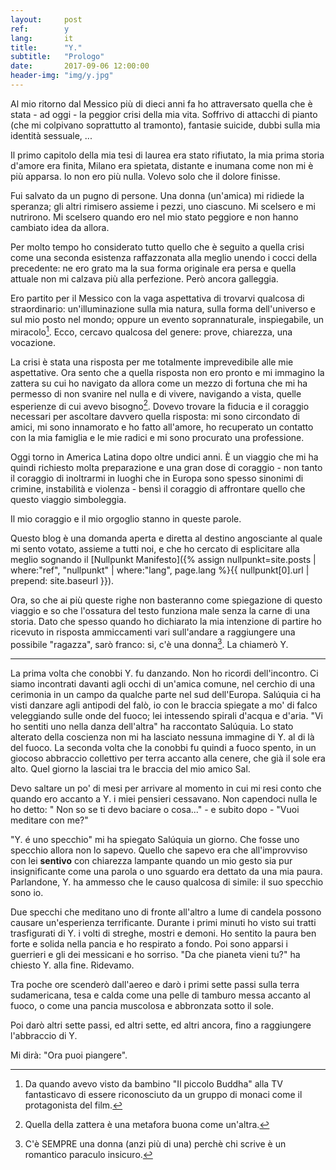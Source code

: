 ```yaml
---
layout:     post
ref:		y
lang: 		it
title:      "Y."
subtitle:   "Prologo"
date:       2017-09-06 12:00:00
header-img: "img/y.jpg"
---
```


Al mio ritorno dal Messico più di dieci anni fa ho attraversato quella che è stata - ad oggi - la peggior crisi della mia vita. Soffrivo di attacchi di pianto (che mi colpivano soprattutto al tramonto), fantasie suicide, dubbi sulla mia identità sessuale, ...

Il primo capitolo della mia tesi di laurea era stato rifiutato, la mia prima storia d'amore era finita, Milano era spietata, distante e inumana come non mi è più apparsa. Io non ero più nulla. Volevo solo che il dolore finisse.

Fui salvato da un pugno di persone. Una donna (un'amica) mi ridiede la speranza; gli altri rimisero assieme i pezzi, uno ciascuno. Mi scelsero e mi nutrirono. Mi scelsero quando ero nel mio stato peggiore e non hanno cambiato idea da allora.

Per molto tempo ho considerato tutto quello che è seguito a quella crisi come una seconda esistenza raffazzonata alla meglio unendo i cocci della precedente: ne ero grato ma la sua forma originale era persa e quella attuale non mi calzava più alla perfezione. Però ancora galleggia.

Ero partito per il Messico con la vaga aspettativa di trovarvi qualcosa di straordinario: un'illuminazione sulla mia natura, sulla forma dell'universo e sul mio posto nel mondo; oppure un evento soprannaturale, inspiegabile, un miracolo[^1]. Ecco, cercavo qualcosa del genere: prove, chiarezza, una vocazione.

La crisi è stata una risposta per me totalmente imprevedibile alle mie aspettative. Ora sento che a quella risposta non ero pronto e mi immagino la zattera su cui ho navigato da allora come un mezzo di fortuna che mi ha permesso di non svanire nel nulla e di vivere, navigando a vista, quelle esperienze di cui avevo bisogno[^2]. Dovevo trovare la fiducia e il coraggio necessari per ascoltare davvero quella risposta: mi sono circondato di amici, mi sono innamorato e ho fatto all'amore, ho recuperato un contatto con la mia famiglia e le mie radici e mi sono procurato una professione.

Oggi torno in America Latina dopo oltre undici anni. È un viaggio che mi ha quindi richiesto molta preparazione e una gran dose di coraggio - non tanto il coraggio di inoltrarmi in luoghi che in Europa sono spesso sinonimi di crimine, instabilità e violenza - bensì il coraggio di affrontare quello che questo viaggio simboleggia.

Il mio coraggio e il mio orgoglio stanno in queste parole. 

Questo blog è una domanda aperta e diretta al destino angosciante al quale mi sento votato, assieme a tutti noi, e che ho cercato di esplicitare alla meglio sognando il [Nullpunkt Manifesto]({% assign nullpunkt=site.posts | where:"ref", "nullpunkt" | where:"lang", page.lang  %}{{ nullpunkt[0].url | prepend: site.baseurl }}).

Ora, so che ai più queste righe non basteranno come spiegazione di questo viaggio e so che l'ossatura del testo funziona male senza la carne di una storia. Dato che spesso quando ho dichiarato la mia intenzione di partire ho ricevuto in risposta ammiccamenti vari sull'andare a raggiungere una possibile "ragazza", sarò franco: si, c'è una donna[^3]. La chiamerò Y.

***

La prima volta che conobbi Y. fu danzando. Non ho ricordi dell'incontro. Ci siamo incontrati davanti agli occhi di un'amica comune, nel cerchio di una cerimonia in un campo da qualche parte nel sud dell'Europa. Salúquia ci ha visti danzare agli antipodi del falò, io con le braccia spiegate a mo' di falco veleggiando sulle onde del fuoco; lei intessendo spirali d'acqua e d'aria. "Vi ho sentiti uno nella danza dell'altra" ha raccontato Salúquia.
Lo stato alterato della coscienza non mi ha lasciato nessuna immagine di Y. al di là del fuoco. La seconda volta che la conobbi fu quindi a fuoco spento, in un giocoso abbraccio collettivo per terra accanto alla cenere, che già il sole era alto. Quel giorno la lasciai tra le braccia del mio amico Sal.

Devo saltare un po' di mesi per arrivare al momento in cui mi resi conto che quando ero accanto a Y. i miei pensieri cessavano. Non capendoci nulla le ho detto: " Non so se ti devo baciare o cosa..." - e subito dopo - "Vuoi meditare con me?"

"Y. é uno specchio" mi ha spiegato Salúquia un giorno. Che fosse uno specchio allora non lo sapevo. Quello che sapevo era che all'improvviso con lei **sentivo** con chiarezza lampante quando un mio gesto sia pur insignificante come una parola o uno sguardo era dettato da una mia paura. Parlandone, Y. ha ammesso che le causo qualcosa di simile: il suo specchio sono io.

Due specchi che meditano uno di fronte all'altro a lume di candela possono causare un'esperienza terrificante. Durante i primi minuti ho visto sui tratti trasfigurati di Y. i volti di streghe, mostri e demoni. Ho sentito la paura ben forte e solida nella pancia e ho respirato a fondo. Poi sono apparsi i guerrieri e gli dei messicani e ho sorriso.
"Da che pianeta vieni tu?" ha chiesto Y. alla fine. Ridevamo.

Tra poche ore scenderò dall'aereo e darò i primi sette passi sulla terra sudamericana, tesa e calda come una pelle di tamburo messa accanto al fuoco, o come una pancia muscolosa e abbronzata sotto il sole.

Poi darò altri sette passi, ed altri sette, ed altri ancora, fino a raggiungere l'abbraccio di Y.

Mi dirà: "Ora puoi piangere".

[^1]: Da quando avevo visto da bambino "Il piccolo Buddha" alla TV fantasticavo di essere riconosciuto da un gruppo di monaci come il protagonista del film.

[^2]: Quella della zattera è una metafora buona come un'altra.

[^3]: C'è SEMPRE una donna (anzi più di una) perchè chi scrive è un romantico paraculo insicuro.